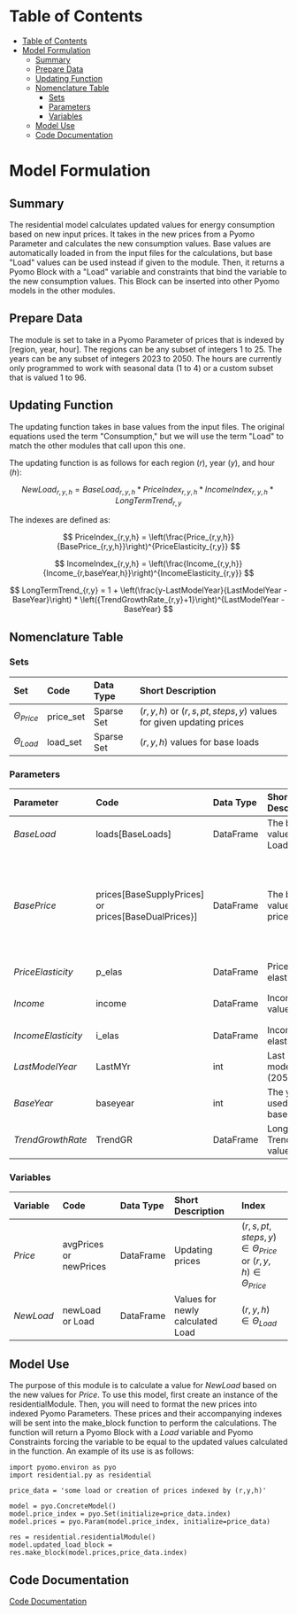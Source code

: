 # Table of Contents

- [Table of Contents](#table-of-contents)
- [Model Formulation](#model-formulation)
    - [Summary](#summary)
    - [Prepare Data](#prepare-data)
    - [Updating Function](#updating-function)
    - [Nomenclature Table](#nomenclature-table)
        - [Sets](#sets)
        - [Parameters](#parameters)
        - [Variables](#variables)
    - [Model Use](#model-use)
    - [Code Documentation](#code-documentation)

# Model Formulation

## Summary

The residential model calculates updated values for energy consumption based on new input prices. It takes in the new prices from a Pyomo Parameter and calculates the new consumption values. Base values are automatically loaded in from the input files for the calculations, but base "Load" values can be used instead if given to the module. Then, it returns a Pyomo Block with a "Load" variable and constraints that bind the variable to the new consumption values. This Block can be inserted into other Pyomo models in the other modules.

## Prepare Data

The module is set to take in a Pyomo Parameter of prices that is indexed by [region, year, hour]. The regions can be any subset of integers 1 to 25. The years can be any subset of integers 2023 to 2050. The hours are currently only programmed to work with seasonal data (1 to 4) or a custom subset that is valued 1 to 96.

## Updating Function 

The updating function takes in base values from the input files. The original equations used the term "Consumption," but we will use the term "Load" to match the other modules that call upon this one.

The updating function is as follows for each region ($r$), year ($y$), and hour ($h$):

$$ NewLoad_{r,y,h} = BaseLoad_{r,y,h} * PriceIndex_{r,y,h} * IncomeIndex_{r,y,h} * LongTermTrend_{r,y}
$$

The indexes are defined as:

$$
PriceIndex_{r,y,h} = \left(\frac{Price_{r,y,h}}{BasePrice_{r,y,h}}\right)^{PriceElasticity_{r,y}}
$$

$$
IncomeIndex_{r,y,h} = \left(\frac{Income_{r,y,h}}{Income_{r,baseYear,h}}\right)^{IncomeElasticity_{r,y}}
$$

$$
LongTermTrend_{r,y} = 1 + \left(\frac{y-LastModelYear}{LastModelYear - BaseYear}\right) * \left({TrendGrowthRate_{r,y}+1}\right)^{LastModelYear - BaseYear}
$$

## Nomenclature Table

### Sets
|Set    | Code    | Data Type  | Short Description |
|:----- | :------ | :--------- | :---------------- |
|$\Theta_{Price}$  | price_set       | Sparse Set | $(r,y,h)$ or $(r,s,pt,steps,y)$ values for given updating prices
|$\Theta_{Load}$ | load_set | Sparse Set | $(r,y,h)$ values for base loads

### Parameters
| Parameter | Code     | Data Type     | Short Description      | Index |
|:-----     | :------  | :---------    | :----------------      | :-----|
|$BaseLoad$ | loads[BaseLoads] | DataFrame | The base values for Load | $(r,y,h)$ |
|$BasePrice$ | prices[BaseSupplyPrices] or prices[BaseDualPrices}] | DataFrame | The base values for price | $(r,s,pt,steps,y)\in\Theta_{Price}$ or $(r,y,h)\in\Theta_{Price}$ |
|$PriceElasticity$ | p_elas | DataFrame | Price elasticities | (r, y) |
|$Income$ | income | DataFrame | Income values | $(r,y,h)\in\Theta_{Load}$ |
$IncomeElasticity$ | i_elas | DataFrame | Income elasticities | (r,y) |
|$LastModelYear$ | LastMYr | int | Last Year in model data (2050) | |
|$BaseYear$ | baseyear | int | The year used for base values | |
|$TrendGrowthRate$ | TrendGR | DataFrame | Long Term Trend values | (r,y) |



### Variables
| Variable  | Code     | Data Type     | Short Description      | Index |
|:-----     | :------  | :---------    | :----------------      | :-----|
|$Price$ | avgPrices or newPrices| DataFrame | Updating prices | $(r,s,pt,steps,y)\in\Theta_{Price}$ or $(r,y,h)\in\Theta_{Price}$ |
|$NewLoad$ | newLoad or Load| DataFrame | Values for newly calculated Load | $(r,y,h)\in\Theta_{Load}$

## Model Use

The purpose of this module is to calculate a value for $NewLoad$ based on the new values for $Price$. To use this model, first create an instance of the residentialModule. Then, you will need to format the new prices into indexed Pyomo Parameters. These prices and their accompanying indexes will be sent into the make_block function to perform the calculations. The function will return a Pyomo Block with a $Load$ variable and Pyomo Constraints forcing the variable to be equal to the updated values calculated in the function. An example of its use is as follows:

```{Python}
import pyomo.environ as pyo
import residential.py as residential

price_data = 'some load or creation of prices indexed by (r,y,h)'

model = pyo.ConcreteModel()
model.price_index = pyo.Set(initialize=price_data.index)
model.prices = pyo.Param(model.price_index, initialize=price_data)

res = residential.residentialModule()
model.updated_load_block = res.make_block(model.prices,price_data.index)
```
## Code Documentation

[Code Documentation](/docs/README.md)
